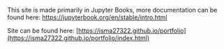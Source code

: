 

This site is made primarily in Jupyter Books, more documentation can be found here: https://jupyterbook.org/en/stable/intro.html

Site can be found here: [https://isma27322.github.io/portfolio](https://isma27322.github.io/portfolio/index.html)
